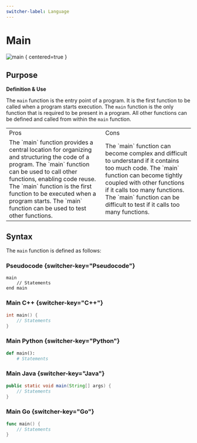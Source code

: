 ```yaml
---
switcher-label: Language
---
```


# Main

![main](https://files.realpython.com/media/Python-Main-Function_Watermarked.5b31a1de4516.jpg)
{ centered=true }

## Purpose

<note>
<b>Definition & Use</b>

The `main` function is the entry point of a program. It is the first function to be called when a program starts execution. The `main` function is the only function that is required to be present in a program. All other functions can be defined and called from within the `main` function. 
</note>

<table>
<tr>
<td>Pros</td><td>Cons</td>
</tr>
<tr>
<td>
<deflist collapsible="true">
<def title="Organization">
The `main` function provides a central location for organizing and structuring the code of a program.
</def>
<def title="Reusability">
The `main` function can be used to call other functions, enabling code reuse.
</def>
<def title="Execution">
The `main` function is the first function to be executed when a program starts.
</def>
<def title="Testing">
The `main` function can be used to test other functions.
</def>
</deflist>
</td>
<td>
<deflist collapsible="true">
<def title="Complexity">
The `main` function can become complex and difficult to understand if it contains too much code.
</def>
<def title="Coupling">
The `main` function can become tightly coupled with other functions if it calls too many functions.
</def>
<def title="Testing">
The `main` function can be difficult to test if it calls too many functions.
</def>
</deflist>
</td>
</tr>
</table>


## Syntax 

The `main` function is defined as follows:

### Pseudocode {switcher-key="Pseudocode"}

```text
main 
    // Statements
end main
```


### Main C++ {switcher-key="C++"}

```c++
int main() {
    // Statements
}
```


### Main Python {switcher-key="Python"}

```Python
def main():
    # Statements
```

### Main Java {switcher-key="Java"}

```java
public static void main(String[] args) {
    // Statements
}
```

### Main Go {switcher-key="Go"}

```go
func main() {
    // Statements
}
```







